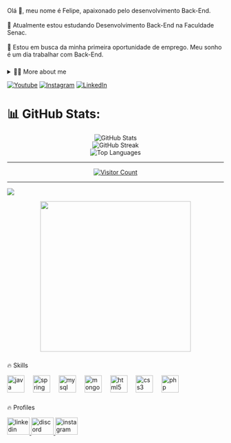 <p align="left">Olá 👋, meu nome é Felipe, apaixonado pelo desenvolvimento Back-End.<br><br>🌱 Atualmente estou estudando Desenvolvimento Back-End na Faculdade Senac.<br>  <br>🔭 Estou em busca da minha primeira oportunidade de emprego. Meu sonho é um dia trabalhar com Back-End.</p>

###
<details>
  <summary>👨‍💻 More about me</summary>
Tenho 24 anos e atualmente moro no Brasil. Tenho  experiência com HTML, CSS3, SQL, MySQL, MongDB, Java, Spring Boot e PHP. Estudo cursos por fora da Faculdade para procurar desenvolver mais minhas habilidades como criatividade e comunicação.<br> <br>⚡Gosto de ler, seja um bom livro, mangá ou quadrinhos, além de assistir filmes e jogar! Acredito que nossos interesses pessoais contribuem para uma percepção mais apurada das coisas e para a <br>resolução de problemas.
</details>

<!-- Links -->
[![Youtube](https://img.shields.io/badge/YouTube-FF0000?style=for-the-badge&logo=youtube&logoColor=white)](https://www.youtube.com/channel/UC177sCc63-aazx2T3n1LGWg)
[![Instagram](https://img.shields.io/badge/Instagram-E4405F?style=for-the-badge&logo=instagram&logoColor=white)](https://www.instagram.com/xfelipevx/)
[![LinkedIn](https://img.shields.io/badge/LinkedIn-0077B5?style=for-the-badge&logo=linkedin&logoColor=white)](www.linkedin.com/in/felipesalaberrydevv)




###
# 📊 GitHub Stats:
<div align="center">
  <img src="https://github-readme-stats.vercel.app/api?username=DEVsalaberry&theme=dark&hide_border=false&include_all_commits=false&count_private=true" alt="GitHub Stats">
  <br>
  <img src="https://github-readme-streak-stats.herokuapp.com/?user=DEVsalaberry&theme=dark&hide_border=false" alt="GitHub Streak">
  <br>
  <img src="https://github-readme-stats.vercel.app/api/top-langs/?username=DEVsalaberry&theme=dark&hide_border=false&include_all_commits=false&count_private=true&layout=compact" alt="Top Languages">
</div>

---
<div align="center">
  <a href="https://visitcount.itsvg.in/api?id=DEVsalaberry&icon=0&color=0"><img src="https://visitcount.itsvg.in/api?id=DEVsalaberry&icon=0&color=0" alt="Visitor Count"></a>
</div>

<!-- Proudly created with GPRM ( https://gprm.itsvg.in ) -->








---
[![](https://visitcount.itsvg.in/api?id=DEVsalaberry&icon=0&color=0)](https://visitcount.itsvg.in)

<!-- Proudly created with GPRM ( https://gprm.itsvg.in ) -->
<div align="center">
  <img height="350" src="https://steamuserimages-a.akamaihd.net/ugc/1625227428611536525/3431216C90FB534D60CE0470541C44941F9770F8/?imw=365&imh=205&ima=fit&impolicy=Letterbox&imcolor=%23000000&letterbox=true"  />
</div>


###
 🔥 Skills
<div align="left">
  <img src="https://cdn.jsdelivr.net/gh/devicons/devicon/icons/java/java-original.svg" height="40" alt="java logo"  />
  <img width="12" />
  <img src="https://cdn.jsdelivr.net/gh/devicons/devicon/icons/spring/spring-original.svg" height="40" alt="spring logo"  />
  <img width="12" />
  <img src="https://cdn.jsdelivr.net/gh/devicons/devicon/icons/mysql/mysql-original.svg" height="40" alt="mysql logo"  />
  <img width="12" />
  <img src="https://cdn.jsdelivr.net/gh/devicons/devicon/icons/mongodb/mongodb-original.svg" height="40" alt="mongodb logo"  />
  <img width="12" />
  <img src="https://cdn.jsdelivr.net/gh/devicons/devicon/icons/html5/html5-original.svg" height="40" alt="html5 logo"  />
  <img width="12" />
  <img src="https://cdn.jsdelivr.net/gh/devicons/devicon/icons/css3/css3-original.svg" height="40" alt="css3 logo"  />
  <img width="12" />
  <img src="https://cdn.jsdelivr.net/gh/devicons/devicon/icons/php/php-original.svg" height="40" alt="php logo"  />
</div>

###


🔥 Profiles
<div align="left">
  <a href="www.linkedin.com/in/felipesalaberrydevv" target="_blank">
    <img src="https://raw.githubusercontent.com/maurodesouza/profile-readme-generator/master/src/assets/icons/social/linkedin/default.svg" width="52" height="40" alt="linkedin logo"  />
  </a>
  <a href="zen.exe_" target="_blank">
    <img src="https://raw.githubusercontent.com/maurodesouza/profile-readme-generator/master/src/assets/icons/social/discord/default.svg" width="52" height="40" alt="discord logo"  />
  </a>
  <a href="https://www.instagram.com/xfelipevx/" target="_blank">
    <img src="https://raw.githubusercontent.com/maurodesouza/profile-readme-generator/master/src/assets/icons/social/instagram/default.svg" width="52" height="40" alt="instagram logo"  />
  </a>
</div>

###


